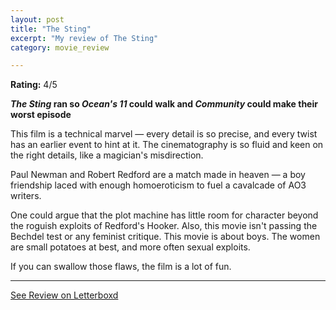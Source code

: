 ```yaml
---
layout: post
title: "The Sting"
excerpt: "My review of The Sting"
category: movie_review

---
```


**Rating:** 4/5

<b><i>The Sting</i> ran so <i>Ocean's 11</i> could walk and <i>Community</i> could make their worst episode</b>

This film is a technical marvel — every detail is so precise, and every twist has an earlier event to hint at it. The cinematography is so fluid and keen on the right details, like a magician's misdirection.

Paul Newman and Robert Redford are a match made in heaven — a boy friendship laced with enough homoeroticism to fuel a cavalcade of AO3 writers.

One could argue that the plot machine has little room for character beyond the roguish exploits of Redford's Hooker. Also, this movie isn't passing the Bechdel test or any feminist critique. This movie is about boys. The women are small potatoes at best, and more often sexual exploits.

If you can swallow those flaws, the film is a lot of fun.

<hr>

[See Review on Letterboxd](https://boxd.it/7VoFON)
